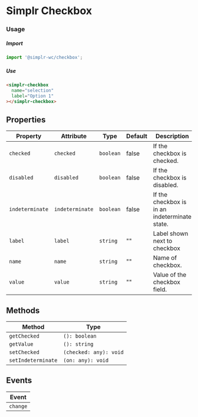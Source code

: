 # Simplr Checkbox

### Usage

##### Import
```js
import '@simplr-wc/checkbox';
```

##### Use
```html
<simplr-checkbox
  name="selection"
  label="Option 1"
></simplr-checkbox>
```

## Properties

| Property        | Attribute       | Type      | Default | Description                                   |
|-----------------|-----------------|-----------|---------|-----------------------------------------------|
| `checked`       | `checked`       | `boolean` | false   | If the checkbox is checked.                   |
| `disabled`      | `disabled`      | `boolean` | false   | If the checkbox is disabled.                  |
| `indeterminate` | `indeterminate` | `boolean` | false   | If the checkbox is in an indeterminate state. |
| `label`         | `label`         | `string`  | ""      | Label shown next to checkbox                  |
| `name`          | `name`          | `string`  | ""      | Name of checkbox.                             |
| `value`         | `value`         | `string`  | ""      | Value of the checkbox field.                  |

## Methods

| Method             | Type                   |
|--------------------|------------------------|
| `getChecked`       | `(): boolean`          |
| `getValue`         | `(): string`           |
| `setChecked`       | `(checked: any): void` |
| `setIndeterminate` | `(on: any): void`      |

## Events

| Event    |
|----------|
| `change` |
